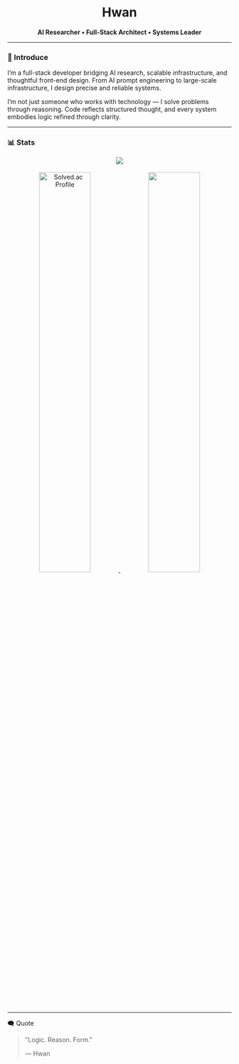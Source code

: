 <h1 align="center">Hwan</h1>
<p align="center"><b>AI Researcher • Full-Stack Architect • Systems Leader</b></p>
<hr>

### 👤 Introduce
I’m a full-stack developer bridging AI research, scalable infrastructure, and thoughtful front-end design. From AI prompt engineering to large-scale infrastructure, I design precise and reliable systems.

I’m not just someone who works with technology — I solve problems through reasoning. Code reflects structured thought, and every system embodies logic refined through clarity.

<hr>

### 📊 Stats
<div align="center">
  <img src="https://github-readme-streak-stats.herokuapp.com?user=667700996&theme=github-dark-blue&background=0d1117&ring=58a6ff&fire=58a6ff&currStreakLabel=58a6ff&sideLabels=c9d1d9&dates=c9d1d9&currStreakNum=c9d1d9&sideNums=c9d1d9&hide_border=true&count_private=true">
</div>
<div align="center" style="margin-top:18px;">
  <a href="https://solved.ac/667700996">
    <img src="http://mazassumnida.wtf/api/generate_badge?boj=667700996" alt="Solved.ac Profile" width="48%">
  </a>
  <img src="https://github-readme-stats.vercel.app/api/top-langs?username=667700996&layout=compact&langs_count=4&hide=scss,MDX,css,html,javascript&theme=github_dark&bg_color=0d1117&title_color=58a6ff&text_color=c9d1d9&hide_border=true" width="48%">
</div>

<hr>
🗨️ Quote
<blockquote>
  <p>"Logic. Reason. Form."</p>
  <p>— Hwan</p>
</blockquote>
